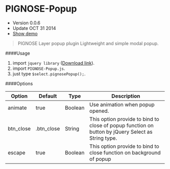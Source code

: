PIGNOSE-Popup
==
* Version 0.0.6
* Update OCT 31 2014
* [Show demo](http://kennethan.dothome.co.kr/barn/PIGNOSE-AjaxClient/PIGNOSE-Popup/)

> PIGNOSE Layer popup plugin Lightweight and simple modal popup.

####Usage
1. import ```jquery library``` ([Download link](http://www.jquery.com/download/)).
2. import ```PIGNOSE-Popup.js```.
3. just type ```$select.pignosePopup();```.

####Options

| Option    | Default     | Type         | Description                                                                |
|-----------|-------------|--------------|----------------------------------------------------------------------------|
| animate   | true        | Boolean      | Use animation when popup opened.                                           |
| btn_close | .btn_close  | String       | This option provide to bind to close of popup function on button by jQuery Select as String type. |
| escape    | true        | Boolean      | This option provide to bind to close function on background of popup

